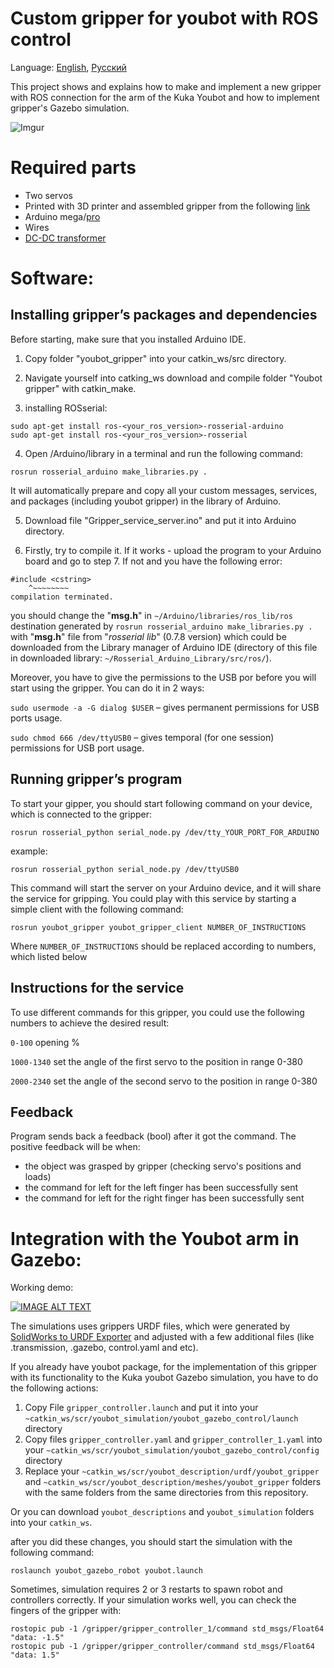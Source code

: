 # Custom gripper for youbot with ROS control 

Language: [English](https://github.com/Alex-T-RU-DE/Custom-gripper-for-youbot-with-ROS-control/blob/main/README.md), [Русский](https://github.com/Alex-T-RU-DE/Custom-gripper-for-youbot-with-ROS-control/blob/main/README.ru.md) 

This project shows and explains how to make and implement a new gripper with ROS connection for the arm of the Kuka Youbot and how to implement gripper's Gazebo simulation. 

![Imgur](https://i.imgur.com/OSl2oGD.jpg)

# Required parts

-   Two servos 
-   Printed with 3D printer and assembled gripper from the following [link](https://www.thingiverse.com/thing:4764063)
-   Arduino mega/[pro](https://www.amazon.de/ARCELI-Arduino-Mega-ATmega2560-CH340G-Elektronik/dp/B07MQ1J9MR/ref=sr_1_13?dchild=1&keywords=arduino+pro&qid=1613692717&sr=8-13) 
-   Wires
-   [DC-DC transformer](https://www.amazon.de/LAOMAO-Wandler-einstellbar-Spannungswandler-Converter/dp/B00HV4EPG8/ref=asc_df_B00HV4EPG8/?tag=googshopde-21&linkCode=df0&hvadid=231941675984&hvpos=&hvnetw=g&hvrand=3852759402861473550&hvpone=&hvptwo=&hvqmt=&hvdev=c&hvdvcmdl=&hvlocint=&hvlocphy=9068552&hvtargid=pla-420005320986&psc=1&th=1&psc=1)


# Software:

## Installing gripper’s packages and dependencies 

Before starting, make sure that you installed Arduino IDE.

1. Copy folder "youbot_gripper" into your catkin_ws/src directory.

2. Navigate yourself into catking_ws download and compile folder "Youbot gripper" with catkin_make.

3. installing ROSserial:
 ```
sudo apt-get install ros-<your_ros_version>-rosserial-arduino
sudo apt-get install ros-<your_ros_version>-rosserial
 ```
4. Open <your Arduino directory>/Arduino/library in a terminal and run the following command:
```
rosrun rosserial_arduino make_libraries.py .
```
It will automatically prepare and copy all your custom messages, services, and packages (including youbot gripper) in the library of Arduino.

5. Download file "Gripper_service_server.ino" and put it into Arduino directory.

6. Firstly, try to compile it. If it works - upload the program to your Arduino board and go to step 7. If not and you have the following error:

```
#include <cstring>
    ^~~~~~~~~
compilation terminated. 
 ```
you should change the "**msg.h**" in `~/Arduino/libraries/ros_lib/ros` destination generated by ```rosrun rosserial_arduino make_libraries.py .``` with "**msg.h**" file from "*rosserial lib*" (0.7.8 version) which could be downloaded from the Library manager of Arduino IDE (directory of this file in downloaded library: `~/Rosserial_Arduino_Library/src/ros/`).  

Moreover, you have to give the permissions to the USB por before you will start using the gripper. You can do it in 2 ways:

```sudo usermode -a -G dialog $USER``` – gives permanent permissions for USB ports usage.

```sudo chmod 666 /dev/ttyUSB0``` – gives temporal (for one session) permissions for USB port usage. 

 
 
## Running gripper’s program  

To start your gipper, you should start following command on your device, which is connected to the gripper:
```
rosrun rosserial_python serial_node.py /dev/tty_YOUR_PORT_FOR_ARDUINO 
```
example:  
```
rosrun rosserial_python serial_node.py /dev/ttyUSB0
```
This command will start the server on your Arduino device, and it will share the service for gripping. You could play with this service by starting a simple client with the following command:
```
rosrun youbot_gripper youbot_gripper_client NUMBER_OF_INSTRUCTIONS 
```
Where ```NUMBER_OF_INSTRUCTIONS``` should be replaced according to numbers, which listed below
        
                                 
## Instructions for the service

To use different commands for this gripper, you could use the following numbers to achieve the desired result:

```0-100``` opening %

```1000-1340``` set the angle of the first servo to the position in range 0-380

```2000-2340``` set the angle of the second servo to the position in range 0-380

## Feedback

Program sends back a feedback (bool) after it got the command. 
The positive feedback will be when:
- the object was grasped by gripper (checking servo's positions and loads) 
- the command for left for the left finger has been successfully sent
- the command for left for the right finger has been successfully sent

# Integration with the Youbot arm in Gazebo:


Working demo:

[![IMAGE ALT TEXT](http://img.youtube.com/vi/vPzOUe2N2ss/0.jpg)](http://www.youtube.com/watch?v=vPzOUe2N2ss "Video Title")
 
 
The simulations uses grippers URDF files, which were generated by [SolidWorks to URDF Exporter](http://wiki.ros.org/sw_urdf_exporter) and adjusted with a few additional files (like .transmission, .gazebo, control.yaml and etc).

If you already have youbot package, for the implementation of this gripper with its functionality to the Kuka youbot Gazebo simulation, you have to do the following actions:

1. Copy File `gripper_controller.launch` and put it into your `~catkin_ws/scr/youbot_simulation/youbot_gazebo_control/launch` directory
2. Copy files `gripper_controller.yaml` and `gripper_controller_1.yaml` into your `~catkin_ws/scr/youbot_simulation/youbot_gazebo_control/config` directory
3. Replace your `~catkin_ws/scr/youbot_description/urdf/youbot_gripper` and `~catkin_ws/scr/youbot_description/meshes/youbot_gripper` folders with the same folders from the same directories from this repository.

Or you can download `youbot_descriptions` and `youbot_simulation` folders into your `catkin_ws`.

after you did these changes, you should start the simulation with the following command:

```
roslaunch youbot_gazebo_robot youbot.launch
``` 

Sometimes, simulation requires 2 or 3 restarts to spawn robot and controllers correctly.
If your simulation works well, you can check the fingers of the gripper with:

```
rostopic pub -1 /gripper/gripper_controller_1/command std_msgs/Float64 "data: -1.5" 
rostopic pub -1 /gripper/gripper_controller/command std_msgs/Float64 "data: 1.5"
``` 

